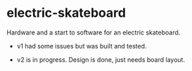 electric-skateboard
===================

Hardware and a start to software for an electric skateboard. 

- v1 had some issues but was built and tested. 

- v2 is in progress. Design is done, just needs board layout.
